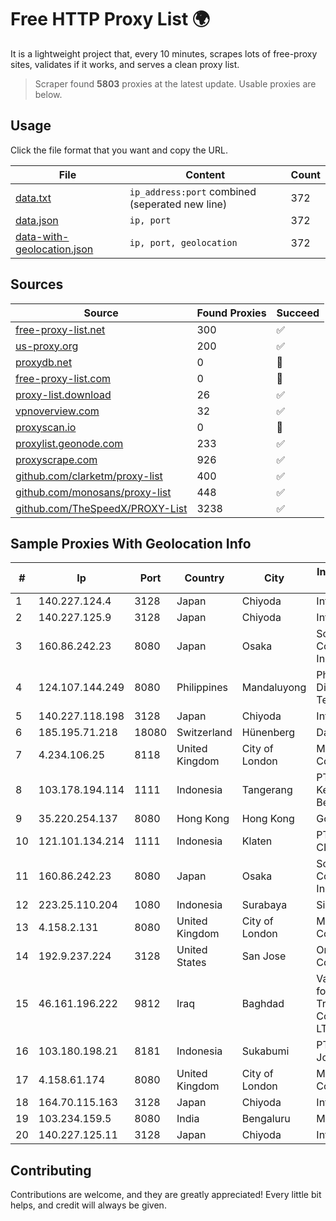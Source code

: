 
# Free HTTP Proxy List 🌍

It is a lightweight project that, every 10 minutes, scrapes lots of free-proxy sites, validates if it works, and serves a clean proxy list.


> Scraper found **5803** proxies at the latest update. Usable proxies are below.

## Usage

Click the file format that you want and copy the URL.


|File|Content|Count|
|----|-------|-----|
|[data.txt](https://raw.githubusercontent.com/themiralay/Proxy-List-World/master/data.txt)|`ip_address:port` combined (seperated new line)|372|
|[data.json](https://raw.githubusercontent.com/themiralay/Proxy-List-World/master/data.json)|`ip, port`|372|
|[data-with-geolocation.json](https://raw.githubusercontent.com/themiralay/Proxy-List-World/master/data-with-geolocation.json)|`ip, port, geolocation`|372|

## Sources

|Source|Found Proxies|Succeed|
|------|-------------|-------|
|[free-proxy-list.net](https://free-proxy-list.net)|300|✅|
|[us-proxy.org](https://www.us-proxy.org)|200|✅|
|[proxydb.net](http://proxydb.net)|0|🚫|
|[free-proxy-list.com](https://free-proxy-list.com/?page=&port=&type%5B%5D=http&type%5B%5D=https&up_time=0&search=Search)|0|🚫|
|[proxy-list.download](https://www.proxy-list.download/HTTP)|26|✅|
|[vpnoverview.com](https://vpnoverview.com/privacy/anonymous-browsing/free-proxy-servers)|32|✅|
|[proxyscan.io](https://www.proxyscan.io)|0|🚫|
|[proxylist.geonode.com](https://proxylist.geonode.com/api/proxy-list?limit=300&page=1&sort_by=lastChecked&sort_type=desc&protocols=http,https)|233|✅|
|[proxyscrape.com](https://api.proxyscrape.com/v2/?request=displayproxies&protocol=http&timeout=10000&country=all&ssl=all&anonymity=all)|926|✅|
|[github.com/clarketm/proxy-list](https://raw.githubusercontent.com/clarketm/proxy-list/master/proxy-list-raw.txt)|400|✅|
|[github.com/monosans/proxy-list](https://raw.githubusercontent.com/monosans/proxy-list/main/proxies/http.txt)|448|✅|
|[github.com/TheSpeedX/PROXY-List](https://raw.githubusercontent.com/TheSpeedX/PROXY-List/master/http.txt)|3238|✅|


## Sample Proxies With Geolocation Info

|#|Ip|Port|Country|City|Internet Service Provider|
|-|--|----|-------|----|-------------------------|
|1|140.227.124.4|3128|Japan|Chiyoda|InfoSphere|
|2|140.227.125.9|3128|Japan|Chiyoda|InfoSphere|
|3|160.86.242.23|8080|Japan|Osaka|Sony Network Communications Inc|
|4|124.107.144.249|8080|Philippines|Mandaluyong|Philippine Long Distance Telephone Co.|
|5|140.227.118.198|3128|Japan|Chiyoda|InfoSphere|
|6|185.195.71.218|18080|Switzerland|Hünenberg|Datasource AG|
|7|4.234.106.25|8118|United Kingdom|City of London|Microsoft Corporation|
|8|103.178.194.114|1111|Indonesia|Tangerang|PT Jaringan Keluarga Bersama|
|9|35.220.254.137|8080|Hong Kong|Hong Kong|Google LLC|
|10|121.101.134.214|1111|Indonesia|Klaten|PT SELARAS CITRA TERABIT|
|11|160.86.242.23|8080|Japan|Osaka|Sony Network Communications Inc|
|12|223.25.110.204|1080|Indonesia|Surabaya|SinergiNet|
|13|4.158.2.131|8080|United Kingdom|City of London|Microsoft Corporation|
|14|192.9.237.224|3128|United States|San Jose|Oracle Corporation|
|15|46.161.196.222|9812|Iraq|Baghdad|Valin Company for General Trading and Communication LTD|
|16|103.180.198.21|8181|Indonesia|Sukabumi|PT Bentang Johar Awal|
|17|4.158.61.174|8080|United Kingdom|City of London|Microsoft Corporation|
|18|164.70.115.163|3128|Japan|Chiyoda|InfoSphere|
|19|103.234.159.5|8080|India|Bengaluru|MWPL|
|20|140.227.125.11|3128|Japan|Chiyoda|InfoSphere|



## Contributing

Contributions are welcome, and they are greatly appreciated! Every
little bit helps, and credit will always be given.

